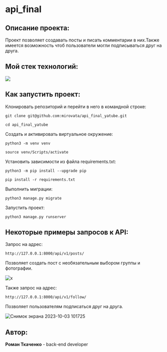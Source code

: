 # api_final
## Описание проекта:

Проект позволяет создавать посты и писать комментарии в них.Также имеется возможность чтоб пользователи могли подписываться друг на друга.

## Мой стек технологий:

<img src="https://img.shields.io/badge/Python-FFFAFA?style=for-the-badge&logo=python&logoColor=black"/>

## Как запустить проект: 

Клонировать репозиторий и перейти в него в командной строке:

```
git clone git@github.com:mirovata/api_final_yatube.git
```
```
cd api_final_yatube
```

Cоздать и активировать виртуальное окружение:
```
python3 -m venv venv
```
```
source venv/Scripts/activate
```
Установить зависимости из файла requirements.txt:
```
python3 -m pip install --upgrade pip
```
```
pip install -r requirements.txt
```

Выполнить миграции:
```
python3 manage.py migrate
```
Запустить проект:
```
python3 manage.py runserver
```
## Некоторые примеры запросов к API:

Запрос на адрес:

```
http://127.0.0.1:8000/api/v1/posts/
```

Позволяет создать пост с необязательным выбором группы и фотографии.

![x](https://github.com/mirovata/api_final_yatube/assets/21317554/8fb51d22-0ef1-449d-83b9-4b06ec5160e9)

Также запрос на адрес:

```
http://127.0.0.1:8000/api/v1/follow/
```

Позволяет пользователям подписаться друг на друга.

![Снимок экрана 2023-10-03 101725](https://github.com/mirovata/api_final_yatube/assets/21317554/1bd21825-7bc0-4fc7-9889-315150dea800)

## Автор:

**Роман Ткаченко** - back-end developer
